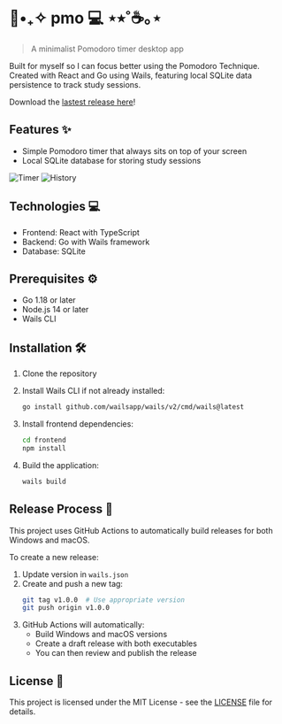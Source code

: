# 🌿•₊✧ pmo 💻 ⋆⭒˚☕️｡⋆
> A minimalist Pomodoro timer desktop app 

Built for myself so I can focus better using the Pomodoro Technique. Created with React and Go using Wails, featuring local SQLite data persistence to track study sessions. 

Download the [lastest release here](https://github.com/Profilist/pmo/releases/tag/v1.0.0)!

## Features ✨

- Simple Pomodoro timer that always sits on top of your screen
- Local SQLite database for storing study sessions

![Timer](https://i.imgur.com/kshB4xp.png)
![History](https://i.imgur.com/kWgFBf2.png)

## Technologies 💻

- Frontend: React with TypeScript
- Backend: Go with Wails framework
- Database: SQLite

## Prerequisites ⚙️

- Go 1.18 or later
- Node.js 14 or later
- Wails CLI

## Installation 🛠️

1. Clone the repository
2. Install Wails CLI if not already installed:

   ```bash
   go install github.com/wailsapp/wails/v2/cmd/wails@latest
   ```
4. Install frontend dependencies:
   ```bash
   cd frontend
   npm install
   ```
5. Build the application:
   ```bash
   wails build
   ```

## Release Process 🚀

This project uses GitHub Actions to automatically build releases for both Windows and macOS.

To create a new release:

1. Update version in `wails.json`
2. Create and push a new tag:
   ```bash
   git tag v1.0.0  # Use appropriate version
   git push origin v1.0.0
   ```
3. GitHub Actions will automatically:
   - Build Windows and macOS versions
   - Create a draft release with both executables
   - You can then review and publish the release

## License 📜
This project is licensed under the MIT License - see the [LICENSE](LICENSE) file for details.
